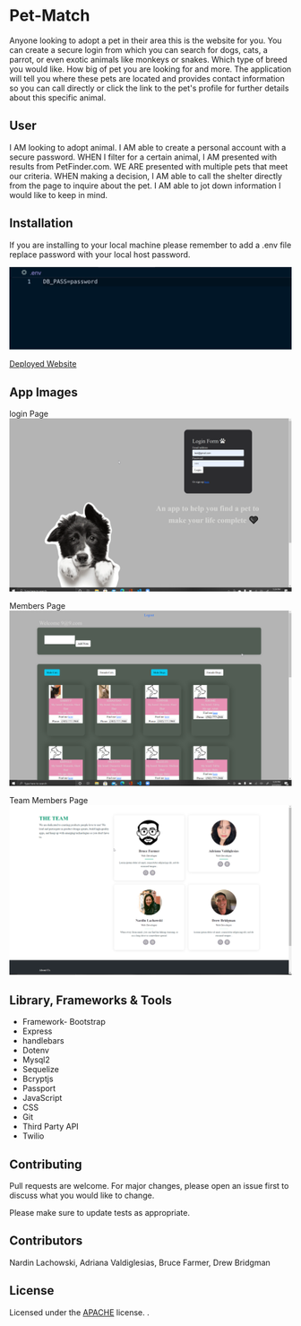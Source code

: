 # Pet-Match

Anyone looking to adopt a pet in their area this is the website for you. You can create a secure login from which you can search for dogs, cats, a parrot, or even exotic animals like monkeys or snakes. Which type of breed you would like. How big of pet you are looking for and more. The application will tell you where these pets are located and provides contact information so you can call directly or click the link to the pet's profile for further details about this specific animal.

## User

I AM looking to adopt animal.
I AM able to create a personal account with a secure password. 
WHEN I filter for a certain animal, 
I AM presented with results from PetFinder.com.
WE ARE presented with multiple pets that meet our criteria. 
WHEN making a decision, 
I AM able to call the shelter directly from the page to inquire about the pet. 
I AM able to jot down information I would like to keep in mind.
 
## Installation
If you are installing to your local machine please remember to add a .env file 
replace password with your local host password.

![img](public\assets\img\env.png)

[Deployed Website](https://sheltered-refuge-68768.herokuapp.com/) 

## App Images
login Page
![Img-1](public\assets\img\WvuCWqr28A.png) 

Members Page
![Img-2](public\assets\img\vSkyqdERvQ.png) 

Team Members Page
![IMG-3](public\assets\img\kxmGESAyuK.png)


## Library, Frameworks & Tools
* Framework- Bootstrap
* Express
* handlebars
* Dotenv
* Mysql2
* Sequelize
* Bcryptjs
* Passport
* JavaScript
* CSS
* Git 
* Third Party API
* Twilio 

## Contributing
Pull requests are welcome. For major changes, please open an issue first to discuss what you would like to change.

Please make sure to update tests as appropriate.

## Contributors

Nardin Lachowski, Adriana Valdiglesias, Bruce Farmer, Drew Bridgman

## License

Licensed under the [APACHE](LICENSE.txt) license. .
